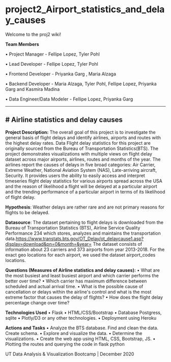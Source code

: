 # project2_Airport_statistics_and_delay_causes

Welcome to the proj2 wiki!

**Team Members**

•	Project Manager - Fellipe Lopez, Tyler Pohl

•	Lead Developer - Fellipe Lopez, Tyler Pohl

•	Frontend Developer - Priyanka Garg , Maria Alzaga

•	Backend Developer - Maria Alzaga, Tyler Pohl, Fellipe Lopez, Priyanka Garg and Kasmira Madina

•	Data Engineer/Data Modeler - Fellipe Lopez, Priyanka Garg



***

## # Airline statistics and delay causes
 
**Project Description:**
The overall goal of this project is to investigate the general basis of flight delays and identify airlines, airports and routes with the highest delay rates. Data Flight delay statistics for this project are originally sourced from the Bureau of Transportation Statistics(BTS). The project demonstrates visualizations with multiple views on flight delay dataset across major airports, airlines, routes and months of the year. The airlines report the causes of delays in five broad categories: Air Carrier, Extreme Weather, National Aviation System (NAS), Late-arriving aircraft, Security. It provides users the ability to easily access and interpret timeseries flight delay statistics for various airports spread across the USA and the reason of likelihood a flight will be delayed at a particular airport and the trending performance of a particular airport in terms of its likelihood of flight delay. 

**Hypothesis**:
Weather delays are rather rare and are not primary reasons for flights to be delayed.

**Datasource**:
The dataset pertaining to flight delays is downloaded from the Bureau of Transportation Statistics (BTS), Airline Service Quality Performance 234 which stores, analyzes and maintains the transportation data.https://www.transtats.bts.gov/OT_Delay/ot_delaycause1.asp?display=download&pn=0&month=&year=
The dataset consists of information about 23 carriers and 373 airports from year 2013-2018. For the exact geo locations for each airport, we used the dataset airport_codes locations.

**Questions (Measures of Airline statistics and delay causes):**
•	What are the most busiest and least busiest airport and which carrier performs the better over time?
•	Which carrier has maximum difference between scheduled and actual arrival time.
•	What is the possible cause of cancellation or delays within the airline's control and what is the most extreme factor that causes the delay of 
        flights?
•	How does the flight delay percentage change over time?

**Technologies Used**
•	Flask
•	HTML/CSS/Bootstrap
•	Database Postgress, sqlite
•	Plotly/D3 or any other technologies.
•	Deployment using Heroku

**Actions and Tasks**
•	Analyze the BTS database. Find and clean the data. Create schema.
•	Explore and visualize the data.
•	Determine the visualizations.
•	Create the web app using HTML, CSS, Bootstrap, JS.
•	Plotting the routes and querying the code in flask python



UT Data Analysis & Visualization Bootcamp | December 2020
